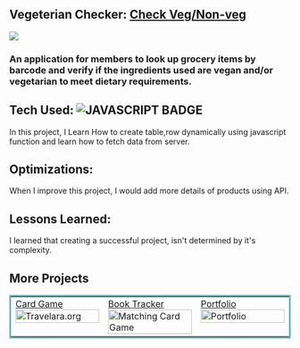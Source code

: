 ## Vegeterian Checker: <a href="https://vegeterianchecker.netlify.app/" target="_blank">Check Veg/Non-veg</a>

<a href="https://vegeterianchecker.netlify.app/" target="_blank"><img src="https://user-images.githubusercontent.com/107163260/208595821-6b76380f-611c-4c58-8a78-8fc1fe6ca21a.gif" /></a>

### An application for members to look up grocery items by barcode and verify if the ingredients used are vegan and/or vegetarian to meet dietary requirements.

## Tech Used: ![JAVASCRIPT BADGE](https://img.shields.io/badge/JAVASCRIPT-000000?style=for-the-badge&logo=javascript&logoColor=FFFFFF)

In this project, I Learn How to create table,row dynamically using javascript function and learn how to fetch data from server.

## Optimizations:

When I improve this project, I would add more details of products using API.

## Lessons Learned:

I learned that creating a successful project, isn't determined by it's complexity.


## More Projects


<table bordercolor="#66b2b2">

  
  <tr>
    <td width="33.3%"  style="align:center;" valign="top">
<a target="_blank" href="https://github.com/shubhamsigdar1/Card-Game">Card Game</a>
        <br />
      <a target="_blank" href="https://cardgame100devs.netlify.app/">
            <img src="https://user-images.githubusercontent.com/107163260/208601446-b9a25528-e3c9-4112-bfda-b0d4fea07378.gif" width="100%"  alt="Travelara.org"/>
        </a>
    </td>
    <td width="33.3%" valign="top">
<a target="_blank" href="https://github.com/shubhamsigdar1/Book-Tracker-Application">Book Tracker</a>
      <br />
        <a target="_blank" href="https://booktracker100devs.netlify.app/">
          <img src="https://user-images.githubusercontent.com/107163260/208604006-65f67019-7ad5-4698-b9bb-1f9a1e4df87a.gif" width="100%" alt="Matching Card Game"/>
        </a>
    </td>
    <td width="33.3%" valign="top">
<a target="_blank" href="https://github.com/shubhamsigdar/Portfolio">Portfolio</a>
        <br />
        <a target="_blank" href="https://shubhamsigdar.netlify.app/">
          <img src="https://user-images.githubusercontent.com/107163260/208596712-d9ab9b66-5036-483c-b67c-b391275fe382.gif" width="100%" alt="Portfolio"/>
        </a>
    </td>
  </tr>
</table>
